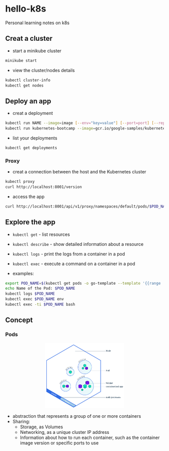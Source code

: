 # hello-k8s
Personal learning notes on k8s 

## Creat a cluster
- start a minikube cluster
```bash
minikube start
```

- view the cluster/nodes details
```bash
kubectl cluster-info
kubectl get nodes
```

## Deploy an app
- creat a deployment
```bash
kubectl run NAME --image=image [--env="key=value"] [--port=port] [--replicas=replicas] [--dry-run=bool] [--overrides=inline-json] [--command] -- [COMMAND] [args...] [options]
kubectl run kubernetes-bootcamp --image=gcr.io/google-samples/kubernetes-bootcamp:v1 --port=8080
```
- list your deployments
```bash
kubectl get deployments
```
### Proxy
- creat a connection between the host and the Kubernetes cluster
```bash
kubectl proxy
curl http://localhost:8001/version
```
- access the app
```bash
curl http://localhost:8001/api/v1/proxy/namespaces/default/pods/$POD_NAME/
```
## Explore the app
- `kubectl get` - list resources
- `kubectl describe` - show detailed information about a resource
- `kubectl logs` - print the logs from a container in a pod
- `kubectl exec` - execute a command on a container in a pod

- examples:
```bash
export POD_NAME=$(kubectl get pods -o go-template --template '{{range .items}}{{.metadata.name}}{{"\n"}}{{end}}')
echo Name of the Pod: $POD_NAME
kubectl logs $POD_NAME
kubectl exec $POD_NAME env
kubectl exec -ti $POD_NAME bash
```
## Concept
### Pods
<div align=center><img height="50%" width="50%" src="/img/overview.png"/></div>

- abstraction that represents a group of one or more containers
- Sharing:
  - Storage, as Volumes
  - Networking, as a unique cluster IP address
  - Information about how to run each container, such as the container image version or specific ports to use
